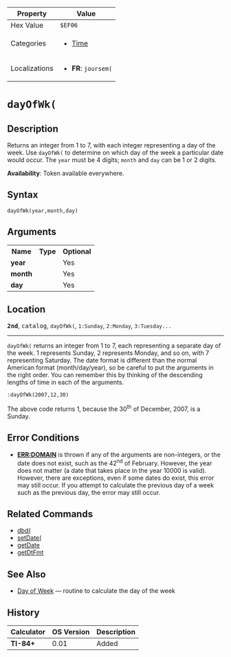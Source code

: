 | Property      | Value |
|---------------|-------|
| Hex Value     | `$EF06`|
| Categories    | <ul><li>[Time](<../categories/Time.md>)</li></ul> |
| Localizations | <ul><li><b>FR</b>: `joursem(`</li></ul> |

# `dayOfWk(`

## Description
Returns an integer from 1 to 7, with each integer representing a day of the week. Use `dayOfWk(` to determine on which day of the week a particular date would occur. The `year` must be 4 digits; `month` and `day` can be 1 or 2 digits.


<b>Availability</b>: Token available everywhere.

## Syntax
`dayOfWk(year,month,day)`

## Arguments
<table>
<tr><th>Name</th><th>Type</th><th>Optional</th></tr>

<tr><td><b>year</b></td><td></td><td>Yes</td></tr>

<tr><td><b>month</b></td><td></td><td>Yes</td></tr>

<tr><td><b>day</b></td><td></td><td>Yes</td></tr>

</table>

## Location
<tt><kbd><b>2nd</b></kbd></tt>, <kbd>catalog</kbd>, `dayOfWk(`, `1:Sunday`, `2:Monday`, `3:Tuesday...`
<hr>

`dayOfWk(` returns an integer from 1 to 7, each representing a separate day of the week. 1 represents Sunday, 2 represents Monday, and so on, with 7 representing Saturday. The date format is different than the normal American format (month/day/year), so be careful to put the arguments in the right order. You can remember this by thinking of the descending lengths of time in each of the arguments.

```ti-basic
:dayOfWk(2007,12,30)
```

  
The above code returns 1, because the 30<sup>th</sup> of December, 2007, is a Sunday.

## Error Conditions

*   **[ERR:DOMAIN](/errors#domain)** is thrown if any of the arguments are non-integers, or the date does not exist, such as the 42<sup>nd</sup> of February. However, the year does not matter (a date that takes place in the year 10000 is valid). However, there are exceptions, even if some dates do exist, this error may still occur. If you attempt to calculate the previous day of a week such as the previous day, the error may still occur.

## Related Commands

*   [dbd(](/dbd)
*   [setDate(](/setdate)
*   [getDate](/getdate)
*   [getDtFmt](/getdtfmt)

## See Also

*   [Day of Week](/day-of-week) — routine to calculate the day of the week

## History
| Calculator | OS Version | Description |
|------------|------------|-------------|
| <b>TI-84+</b> | 0.01 | Added |


